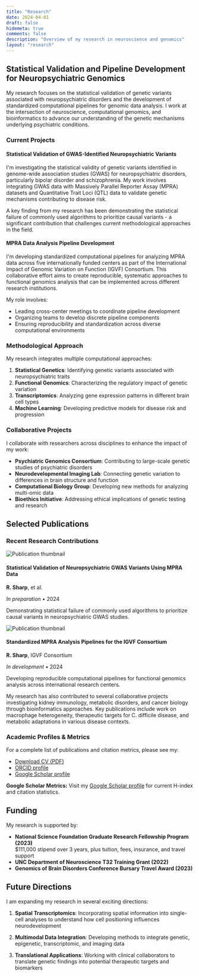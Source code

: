 ```yaml
---
title: "Research"
date: 2024-04-01
draft: false
hidemeta: true
comments: false
description: "Overview of my research in neuroscience and genomics"
layout: "research"
---
```


## Statistical Validation and Pipeline Development for Neuropsychiatric Genomics

My research focuses on the statistical validation of genetic variants associated with neuropsychiatric disorders and the development of standardized computational pipelines for genomic data analysis. I work at the intersection of neuroscience, computational genomics, and bioinformatics to advance our understanding of the genetic mechanisms underlying psychiatric conditions.

### Current Projects

#### Statistical Validation of GWAS-Identified Neuropsychiatric Variants

I'm investigating the statistical validity of genetic variants identified in genome-wide association studies (GWAS) for neuropsychiatric disorders, particularly bipolar disorder and schizophrenia. My work involves integrating GWAS data with Massively Parallel Reporter Assay (MPRA) datasets and Quantitative Trait Loci (QTL) data to validate genetic mechanisms contributing to disease risk.

A key finding from my research has been demonstrating the statistical failure of commonly used algorithms to prioritize causal variants - a significant contribution that challenges current methodological approaches in the field.

#### MPRA Data Analysis Pipeline Development

I'm developing standardized computational pipelines for analyzing MPRA data across five internationally funded centers as part of the International Impact of Genomic Variation on Function (IGVF) Consortium. This collaborative effort aims to create reproducible, systematic approaches to functional genomics analysis that can be implemented across different research institutions.

My role involves:
- Leading cross-center meetings to coordinate pipeline development
- Organizing teams to develop discrete pipeline components  
- Ensuring reproducibility and standardization across diverse computational environments

### Methodological Approach

My research integrates multiple computational approaches:

1. **Statistical Genetics**: Identifying genetic variants associated with neuropsychiatric traits
2. **Functional Genomics**: Characterizing the regulatory impact of genetic variation
3. **Transcriptomics**: Analyzing gene expression patterns in different brain cell types
4. **Machine Learning**: Developing predictive models for disease risk and progression

### Collaborative Projects

I collaborate with researchers across disciplines to enhance the impact of my work:

- **Psychiatric Genomics Consortium**: Contributing to large-scale genetic studies of psychiatric disorders
- **Neurodevelopmental Imaging Lab**: Connecting genetic variation to differences in brain structure and function
- **Computational Biology Group**: Developing new methods for analyzing multi-omic data
- **Bioethics Initiative**: Addressing ethical implications of genetic testing and research

## Selected Publications

### Recent Research Contributions

<div class="publication-item">
  <div class="publication-thumbnail">
    <img src="/images/research-banner.jpg" alt="Publication thumbnail" class="pub-thumb">
  </div>
  <div class="publication-content">
    <h4>Statistical Validation of Neuropsychiatric GWAS Variants Using MPRA Data</h4>
    <p class="pub-authors"><strong>R. Sharp</strong>, et al.</p>
    <p class="pub-journal"><em>In preparation</em> • 2024</p>
    <p class="pub-description">Demonstrating statistical failure of commonly used algorithms to prioritize causal variants in neuropsychiatric GWAS studies.</p>
  </div>
</div>

<div class="publication-item">
  <div class="publication-thumbnail">
    <img src="/images/neuroscience-banner.jpg" alt="Publication thumbnail" class="pub-thumb">
  </div>
  <div class="publication-content">
    <h4>Standardized MPRA Analysis Pipelines for the IGVF Consortium</h4>
    <p class="pub-authors"><strong>R. Sharp</strong>, IGVF Consortium</p>
    <p class="pub-journal"><em>In development</em> • 2024</p>
    <p class="pub-description">Developing reproducible computational pipelines for functional genomics analysis across international research centers.</p>
  </div>
</div>

My research has also contributed to several collaborative projects investigating kidney immunology, metabolic disorders, and cancer biology through bioinformatics approaches. Key publications include work on macrophage heterogeneity, therapeutic targets for C. difficile disease, and metabolic adaptations in various disease contexts.

### Academic Profiles & Metrics

For a complete list of publications and citation metrics, please see my:

- [Download CV (PDF)](/pdfs/Sharp_SciComCV_2025.pdf)
- [ORCID profile](https://orcid.org/0000-0002-3070-9200)
- [Google Scholar profile](https://scholar.google.com/citations?user=ppl5OrIAAAAJ&hl=en&oi=sra)

<div class="scholar-metrics">
  <p><strong>Google Scholar Metrics:</strong> Visit my <a href="https://scholar.google.com/citations?user=ppl5OrIAAAAJ&hl=en&oi=sra" target="_blank">Google Scholar profile</a> for current H-index and citation statistics.</p>
</div>

## Funding

My research is supported by:

- **National Science Foundation Graduate Research Fellowship Program (2023)**  
  $111,000 stipend over 3 years, plus tuition, fees, insurance, and travel support
- **UNC Department of Neuroscience T32 Training Grant (2022)**
- **Genomics of Brain Disorders Conference Bursary Travel Award (2023)**

## Future Directions

I am expanding my research in several exciting directions:

1. **Spatial Transcriptomics**: Incorporating spatial information into single-cell analyses to understand how cell positioning influences neurodevelopment
   
2. **Multimodal Data Integration**: Developing methods to integrate genetic, epigenetic, transcriptomic, and imaging data
   
3. **Translational Applications**: Working with clinical collaborators to translate genetic findings into potential therapeutic targets and biomarkers
